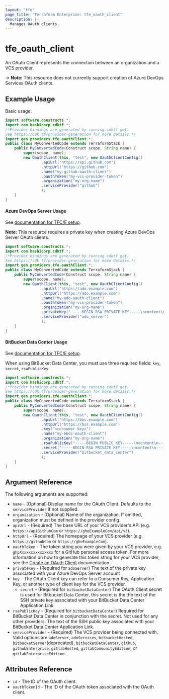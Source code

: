 ```yaml
---
layout: "tfe"
page_title: "Terraform Enterprise: tfe_oauth_client"
description: |-
  Manages OAuth clients.
---
```


# tfe_oauth_client

An OAuth Client represents the connection between an organization and a VCS
provider.

-> **Note:** This resource does not currently support creation of Azure DevOps Services OAuth clients.

## Example Usage

Basic usage:

```java
import software.constructs.*;
import com.hashicorp.cdktf.*;
/*Provider bindings are generated by running cdktf get.
See https://cdk.tf/provider-generation for more details.*/
import gen.providers.tfe.oauthClient.*;
public class MyConvertedCode extends TerraformStack {
    public MyConvertedCode(Construct scope, String name) {
        super(scope, name);
        new OauthClient(this, "test", new OauthClientConfig()
                .apiUrl("https://api.github.com")
                .httpUrl("https://github.com")
                .name("my-github-oauth-client")
                .oauthToken("my-vcs-provider-token")
                .organization("my-org-name")
                .serviceProvider("github")
                );
    }
}
```

#### Azure DevOps Server Usage

See [documentation for TFC/E setup](https://developer.hashicorp.com/terraform/cloud-docs/vcs/azure-devops-server).

**Note:** This resource requires a private key when creating Azure DevOps Server OAuth clients.

```java
import software.constructs.*;
import com.hashicorp.cdktf.*;
/*Provider bindings are generated by running cdktf get.
See https://cdk.tf/provider-generation for more details.*/
import gen.providers.tfe.oauthClient.*;
public class MyConvertedCode extends TerraformStack {
    public MyConvertedCode(Construct scope, String name) {
        super(scope, name);
        new OauthClient(this, "test", new OauthClientConfig()
                .apiUrl("https://ado.example.com")
                .httpUrl("https://ado.example.com")
                .name("my-ado-oauth-client")
                .oauthToken("my-vcs-provider-token")
                .organization("my-org-name")
                .privateKey("-----BEGIN RSA PRIVATE KEY-----\ncontent\n-----END RSA PRIVATE KEY-----\n")
                .serviceProvider("ado_server")
                );
    }
}
```

#### BitBucket Data Center Usage

See [documentation for TFC/E setup](https://developer.hashicorp.com/terraform/cloud-docs/vcs/bitbucket-data-center).

When using BitBucket Data Center, you must use three required fields: `key`, `secret`, `rsaPublicKey`.


```java
import software.constructs.*;
import com.hashicorp.cdktf.*;
/*Provider bindings are generated by running cdktf get.
See https://cdk.tf/provider-generation for more details.*/
import gen.providers.tfe.oauthClient.*;
public class MyConvertedCode extends TerraformStack {
    public MyConvertedCode(Construct scope, String name) {
        super(scope, name);
        new OauthClient(this, "test", new OauthClientConfig()
                .apiUrl("https://bbs.example.com")
                .httpUrl("https://bss.example.com")
                .key("<consumer key>")
                .name("my-bbdc-oauth-client")
                .organization("my-org-name")
                .rsaPublicKey("-----BEGIN PUBLIC KEY-----\ncontent\n-----END PUBLIC KEY-----\n")
                .secret("-----BEGIN RSA PRIVATE KEY-----\ncontent\n-----END RSA PRIVATE KEY-----\n")
                .serviceProvider("bitbucket_data_center")
                );
    }
}
```

## Argument Reference

The following arguments are supported:

* `name` - (Optional) Display name for the OAuth Client. Defaults to the `serviceProvider` if not supplied.
* `organization` - (Optional) Name of the organization. If omitted, organization must be defined in the provider config.
* `apiUrl` - (Required) The base URL of your VCS provider's API (e.g.
  `https://apiGithubCom` or `https://gheExampleCom/api/v3`).
* `httpUrl` - (Required) The homepage of your VCS provider (e.g.
  `https://githubCom` or `https://gheExampleCom`).
* `oauthToken` - The token string you were given by your VCS provider, e.g. `ghpXxxxxxxxxxxxxxx` for a GitHub personal access token. For more information on how to generate this token string for your VCS provider, see the [Create an OAuth Client](https://developer.hashicorp.com/terraform/cloud-docs/api-docs/oauth-clients#create-an-oauth-client) documentation.
* `privateKey` - (Required for `adoServer`) The text of the private key associated with your Azure DevOps Server account
* `key` - The OAuth Client key can refer to a Consumer Key, Application Key,
  or another type of client key for the VCS provider.
  * `secret` - (Required for `bitbucketDataCenter`) The OAuth Client secret is used for Bitbucket Data Center, this secret is the
    the text of the SSH private key associated with your BitBucket Data Center
  Application Link.
* `rsaPublicKey` - (Required for `bitbucketDataCenter`) Required for BitBucket
  Data Center in conjunction with the secret. Not used for any other providers. The
text of the SSH public key associated with your BitBucket Data Center Application
Link.
* `serviceProvider` - (Required) The VCS provider being connected with. Valid
  options are `adoServer`, `adoServices`, `bitbucketHosted`, `bitbucketServer`(deprecated), `bitbucketDataCenter`, `github`, `githubEnterprise`, `gitlabHosted`,
  `gitlabCommunityEdition`, or `gitlabEnterpriseEdition`.

## Attributes Reference

* `id` - The ID of the OAuth client.
* `oauthTokenId` - The ID of the OAuth token associated with the OAuth client.

<!-- cache-key: cdktf-0.17.0-pre.15 input-0dea494ef76c038939d94b5ae6a0e741e36a87509a350f558cd11d098bf1bde9 -->